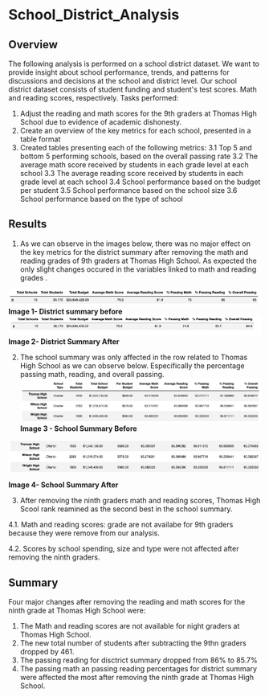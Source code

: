 # **School_District_Analysis**
## **Overview**
The following analysis is performed  on a school district dataset. We want to provide insight about school performance, trends, and patterns for discussions and decisions at the school and district level. Our school district dataset consists of student funding and student's test scores. Math and reading scores, respectively. 
Tasks performed:

1. Adjust the reading and math scores for the 9th graders at Thomas High School due to evidence of academic dishonesty.
2. Create an overview of the key metrics for each school, presented in a table format
3. Created tables presenting each of the following metrics:
    3.1 Top 5 and bottom 5 performing schools, based on the overall passing rate
    3.2 The average math score received by students in each grade level at each school
    3.3 The average reading score received by students in each grade level at each school
    3.4 School performance based on the budget per student
    3.5 School performance based on the school size 
    3.6 School performance based on the type of school

## **Results**

1. As we can observe in the images below, there was no major effect on the key metrics for the district summary after removing the math and reading grades  of 9th graders at Thomas High School. As expected the only slight changes occured in the variables linked to math and reading grades .

![Distric Summary Before Changes](Resources/District_summary_old.jpg)
 **Image 1- District summary before**
![District Summary After Changes](Resources/District_summary_current.jpg)
**Image 2- District Summary After**

2. The school summary was only affected in the row related to Thomas High School as we can observe below. Especifically the percentage passing math, reading, and overall passing.
![Per School Summary Before](Resources/Per_School_Summary_before.jpg)
**Image 3 - School Summary Before**

![Per School Summary After](Resources/Per_School_Summary_After.jpg)

**Image 4- School Summary After**

3. After removing the ninth graders math and reading scores, Thomas High Scool rank reamined as the second best in the school summary.  

4.1. Math and reading scores: grade are not availabe for 9th graders because they were remove from our analysis.

4.2. Scores by school spending, size and type  were not affected after removing the ninth graders.

## **Summary**
Four major changes after removing the reading and math scores for the ninth grade at Thomas High School were:
1. The Math and reading scores are not available for night graders at Thomas High School.
2. The new total number of students after subtracting the 9thn graders dropped by 461.
3. The passing reading for disctrict summary dropped from 86% to 85.7%
4. The passing math an passing reading percentages for district summary were affected the most after removing the ninth grade at Thomas High School.


